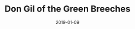 ---
subheader: 'written by Tirso De Molina

  adapted by Sean O''Brien

  directed by Margaret Glazier'
description: "<h4 class=\"mt-2 mb-2\">Cast</h4><p><strong>Hana Eldessouky</strong>\
  \ (Dona Juana)\_is a third year Anthropology and English major. Her previous TAPS/UT\
  \ credits include <em>As You Like It</em> (Jacques),<em> The Misanthrope</em> (Philinte),\
  \ and <em>Mr. Burns, a post-electric play</em> (Jenny/Lisa).\_</p> <p><strong>Elizabeth\
  \ Price</strong> (Dona Inez) is a student in the college.</p> <p><strong>Claudia\
  \ Fernandez</strong> (Dona Clara)\_<span data-sheets-userformat=\"0}\" data-sheets-value=\"\
  &quot;Claudia is a first-time actress excited to explore the contours of Spanish\
  \ Golden Age Comedy vis-a-vis the lens of a certain Vietnam-Era 'je ne sais quoi.'\
  \ She believes this play is a critique of the Spanish Monarchy's repression of personal\
  \ liberty, and she hopes that the audience will engage in thoughtful introspection\
  \ about the play's relevance to contemporary media, including the Instagram Influencer-Industrial\
  \ Complex. &quot;}\">is a first-time actress excited to explore the contours of\
  \ Spanish Golden Age Comedy vis-a-vis the lens of a certain Vietnam-Era 'je ne sais\
  \ quoi.' She believes this play is a critique of the Spanish Monarchy's repression\
  \ of personal liberty, and she hopes that the audience will engage in thoughtful\
  \ introspection about the play's relevance to contemporary media, including the\
  \ Instagram Influencer-Industrial Complex.\_</span></p><p><strong>Samira Shabsogh</strong>\
  \ (Dona Petra) is a fourth year Economics major. She enjoys not being \"your basic\
  \ Econ major\", shaming people, and being better than you. She is excited to expand\
  \ her limited high school repertoire of playing noblewomen by playing an older,\
  \ matriarchal noblewoman.</p><p><strong>Catherine McNally</strong> (Quintana/Ossorio)\
  \ is a student in the college. Although<span data-sheets-userformat=\"0}\" data-sheets-value='\"\
  Although Catherine McNally grew up enjoying the Boston theater scene, this is her\
  \ first stage role. Playing both Ossario and Quintana, Catherine is excited to explore\
  \ the role of a servant in 17th century Spanish society. Please come to the play.\
  \ \"}'>\_she grew up enjoying the Boston theater scene, this is her first stage\
  \ role. Playing both Ossario and Quintana, Catherine is excited to explore the role\
  \ of a servant in 17th century Spanish society. Please come to the play.</span></p><p><strong>Gabriel\
  \ Rourke</strong> (Don Martin)\_<span data-sheets-userformat=\"0}\" data-sheets-value='\"\
  Gabriel Rourke (Don Martin / the OG Don Gil) is a 4th year Math and Economics major\
  \ in the college. However, he is also minoring in Cinema and Media Studies to show\
  \ that he does in fact have a soul. This is his third UT production having previously\
  \ worked on HamLIT (Marcellus / Player 1 / Clown 2) and anther production which\
  \ he would rather not talk about. He is a massive Coldplay fan and is currently\
  \ very upset with the sound designer has not included Viva La Vida in the preshow\
  \ playlist. \"}'>is a fourth year Math and Economics major in the college. However,\
  \ he is also minoring in Cinema and Media Studies to show that he does in fact have\
  \ a soul. This is his third UT production, having previously worked on <em>Hamlet</em>\_\
  (Marcellus/Player 1/Clown 2) and anther production which he would rather not talk\
  \ about. He is a massive Coldplay fan and is currently very upset that\_the sound\
  \ designer has not included Viva La Vida in the preshow playlist.\_</span></p> <p><strong>Jacob\
  \ Goodman</strong> (Don Juan) is a fourth year Comparative Human Development and\
  \ Visual Arts double major. He has previously worked on <em>Grenadine</em> (Set/Puppet\
  \ Designer), <em>The Aliens</em> (KJ),\_<em>The Misanthrope</em> (Acaste),\_ <em>Next\
  \ to Normal</em> (Director), <em>She Kills Monsters</em> (Puppet Designer), <em>Mr.\
  \ Burns,\_a\_post-electric play</em> (Matt/Mr. Burns), <em>The Comedy of Errors</em>\
  \ (Director), <em>The Seagull </em>(Konstantin), and <em>Twelfth Night</em> (Duke\
  \ Orsino).\_</p><p><strong>Lily Grossbard</strong> (Caramanchel) is a fourth-year\
  \ Rugby and Coffee Shop major. This is their first UT show! In their spare time,\
  \ they pal around with the bros, drink beer, and occasionally enjoy a good gender-bending\
  \ farce, bitch.</p> <h4 class=\"mt-2 mb-2\">Production Staff</h4><p><strong>Margaret\
  \ Glazier</strong> (Director) is a forth year English Literature and Language Major.\
  \ She is the Chair of University Theater. She has previously worked on <em>A Streetcar\
  \ Named Desire</em> (Blanche), <em>Much Ado About Nothing</em> (Beatrice), <em>The\
  \ Misanthrope</em> (C\xE9lim\xE8ne), <em>Lear</em>\_(Cordelia), <em>The Children's\
  \ Hour</em> (Karen), and <em>Watch Your Language, C**t </em>(Sam). She would love\
  \ to thank Heidi Coleman, Shade Murray, Tiffany Trent, Brian Mashka, Neel McNeil,\
  \ UT Committee and the entire cast and team of Don Gil for making this crazy play\
  \ happen!</p> <p><strong>Afriti Bankwalla</strong> (Co-Costume Designer) is a student\
  \ in the college.</p><p><strong>Quinn Kane</strong> (Co-Costume Designer)\_<span\
  \ data-sheets-userformat=\"0}\" data-sheets-value='\"Quinn Kane (costume designer)\
  \ is a fourth year Classics and History major. His previous acting credits include\
  \ Urinetown (Bobby Strong), Hamlet (Polonius), West Side Story (Baby John), The\
  \ Comedy of Errors (Aegeon/Pinch), Mr. Burns: A Post-Electric Play (Gibson/Homer),\
  \ and She Kills Monsters (Chuck). Quinn was also assistant costume designer for\
  \ Geography of a Horse Dreamer and She Kills Monsters, assistant director for God\
  \ of Carnage, and stage manager for A Weekend of Workshops: The Hardy Boys and the\
  \ Mystery of Where Babies Come From. \"}'>is a fourth year Classics and History\
  \ major. His previous acting credits include <em>Urinetown</em> (Bobby Strong),\
  \ <em>Hamlet</em> (Polonius), <em>West Side Story</em> (Baby John), <em>The Comedy\
  \ of Errors</em> (Aegeon/Pinch), <em>Mr. Burns,\_a\_post-electric play</em> (Gibson/Homer),\
  \ and <em>She Kills Monsters</em> (Chuck). Quinn was also assistant costume designer\
  \ for <em>Geography of a Horse Dreamer </em>and <em>She Kills Monsters</em>, assistant\
  \ director for <em>God of Carnage</em>, and stage manager for A Weekend of Workshops:\
  \ <em>The Hardy Boys and the Mystery of Where Babies Come From</em>.\_</span></p><p><strong>Pat\
  \ Doyle</strong> (Sound/Music Designer) is fourth year Philosophy major. His previous\
  \ UT credits include: <em>Urinetown</em> (Assistant\_Production\_Manager), <em>The\
  \ Seagull</em> (APM), <em>Navarasa: Reimagined</em> (APM), <em>After the Revolution</em>\
  \ (PM), <em>Peter and the Starcatcher</em> (PM), <em>She Kills Monsters</em> (Assistant\_\
  Sound Designer), and <em>God Of Carnage</em> (Sound Designer). In addition to work\
  \ in the UT community, Patrick manages Occam's Razor, UChicago's freest improv comedy\
  \ group.\_</p><p><strong>Andy Cohen</strong> (Choreographer)\_is a student in the\
  \ college.</p>"
slug: don-gil-green-breeches
title: Don Gil of the Green Breeches
layout: show-info
quarter: winter
year: 2019
season: 2018-2019 Shows
date: 2019-01-09

---